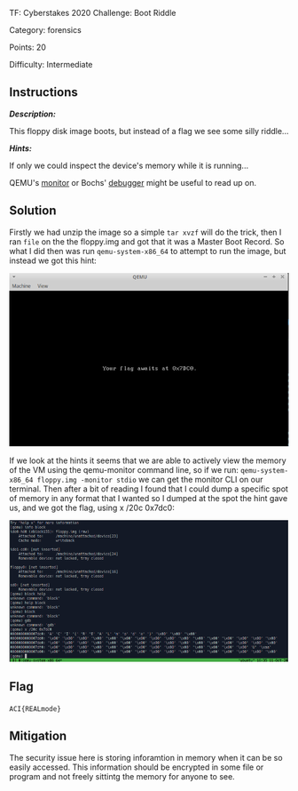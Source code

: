 TF: Cyberstakes 2020
Challenge: Boot Riddle

Category:  forensics

Points: 20

Difficulty: Intermediate

## Instructions

***Description:***

This floppy disk image boots, but instead of a flag we see some silly riddle...

***Hints:***

If only we could inspect the device's memory while it is running...

QEMU's [monitor](https://en.wikibooks.org/wiki/QEMU/Monitor) or
Bochs' [debugger](http://bochs.sourceforge.net/doc/docbook/user/internal-debugger.html)
might be useful to read up on.

## Solution

Firstly we had unzip the image so a simple `tar xvzf` will do the trick, then
I ran `file` on the the floppy.img and got that it was a Master Boot Record.
So what I did then was run `qemu-system-x86_64` to attempt to run the image,
but instead we got this hint:

![hint](hint.png)

If we look at the hints it seems that we are able to actively view the memory
of the VM using the qemu-monitor command line, so if we run:
`qemu-system-x86_64 floppy.img -monitor stdio` we can get the monitor CLI on our
terminal. Then after a bit of reading I found that I could dump a specific spot
of memory in any format that I wanted so I dumped at the spot the hint gave us,
and we got the flag, using x /20c 0x7dc0:

![soltuion](solution.png)

## Flag

`ACI{REALmode}`

## Mitigation

The security issue here is storing inforamtion in memory when it can be so easily
accessed. This information should be encrypted in some file or program and not
freely sittintg the memory for anyone to see.
